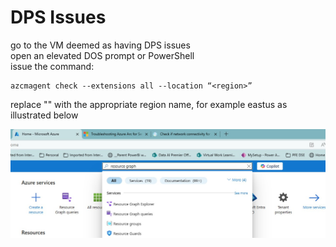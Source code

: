 # DPS Issues

go to the VM deemed as having DPS issues<br>
open an elevated DOS prompt or PowerShell<br>
issue the command: <br>
```
azcmagent check --extensions all --location “<region>”
```
replace "<region>" with the appropriate region name, for example eastus as illustrated below<br>

![Alt text](IMAGES/001_AzurePortal_OpenResourceGraph.jpg "Azure Portal")

